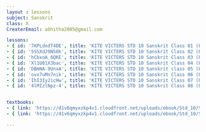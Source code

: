 ```yaml
--- 
layout : lessons 
subject: Sanskrit
class: X
CreaterEmail: abhitha2005@gmail.com

lessons: 
- { id: '7KPLdndT4DE', title: 'KITE VICTERS STD 10 Sanskrit Class 01 (First Bell-ഫസ്റ്റ് ബെല്‍)' }
- { id: '5SSXdJ9NS0k', title: 'KITE VICTERS STD 10 Sanskrit Class 02 (First Bell-ഫസ്റ്റ് ബെല്‍)' }
- { id: 'hCbxoA_6QKE', title: 'KITE VICTERS STD 10 Sanskrit Class 03 (First Bell-ഫസ്റ്റ് ബെല്‍)' }
- { id: 'Xl1U81X3bac', title: 'KITE VICTERS STD 10 Sanskrit Class 04 (First Bell-ഫസ്റ്റ് ബെല്‍)' }
- { id: 'DBmNA-9UnxA', title: 'KITE VICTERS STD 10 Sanskrit class 05 (First Bell-ഫസ്റ്റ് ബെല്‍)' }
- { id: 'ovx7uMn7nik', title: 'KITE VICTERS STD 10 Sanskrit Class 06 (First Bell-ഫസ്റ്റ് ബെല്‍)' }
- { id: 'IhI3Iy2icHw', title: 'KITE VICTERS STD 10 Sanskrit Class 07 (First Bell-ഫസ്റ്റ് ബെല്‍)' }
- { id: '4lMIzlNpz-4', title: 'KITE VICTERS STD 10 Sanskrit Class 08 (First Bell-ഫസ്റ്റ് ബെല്‍)' }


textbooks:
- { link: 'https://d1v6qmyxzkp4v1.cloudfront.net/uploads/ebook/Std_10/SanskritAcademic_1/SanskritAcademic_1.pdf', title: 'Sanskrit Reader' }
- { link: 'https://d1v6qmyxzkp4v1.cloudfront.net/uploads/ebook/Std_10/SanskritOriental_1/SanskritOriental_1.pdf', title: 'Sanskrit Oriental' }

---
```

